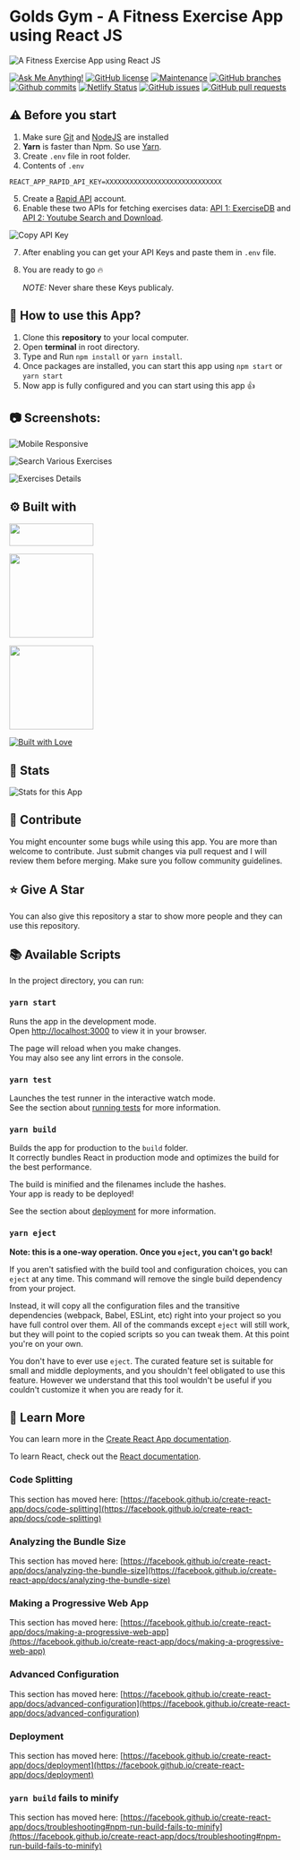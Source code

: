 # Golds Gym - A Fitness Exercise App using React JS

![A Fitness Exercise App using React JS](https://user-images.githubusercontent.com/71302066/177488360-1745acfe-7c3f-4418-a317-86a671b0adac.png "A Fitness Exercise App using React JS")

[![Ask Me Anything!](https://img.shields.io/badge/Ask%20me-anything-1abc9c.svg)](https://github.com/Technical-Shubham-tech "Ask Me Anything!")
[![GitHub license](https://img.shields.io/github/license/Technical-Shubham-tech/fitness-app)](https://github.com/Technical-Shubham-tech/fitness-app/blob/main/LICENSE.md "GitHub license")
[![Maintenance](https://img.shields.io/badge/Maintained%3F-yes-green.svg)](https://github.com/Technical-Shubham-tech/fitness-app/commits/main "Maintenance")
[![GitHub branches](https://badgen.net/github/branches/Technical-Shubham-tech/fitness-app)](https://github.com/Technical-Shubham-tech/fitness-app/branches "GitHub branches")
[![Github commits](https://badgen.net/github/commits/Technical-Shubham-tech/fitness-app/main)](https://github.com/Technical-Shubham-tech/fitness-app/commits "Github commits")
[![Netlify Status](https://api.netlify.com/api/v1/badges/e621768c-44b6-49eb-a814-0a7ee44b0096/deploy-status)](https://fitness-gym-react.netlify.app "Netlify Status")
[![GitHub issues](https://img.shields.io/github/issues/Technical-Shubham-tech/fitness-app)](https://github.com/Technical-Shubham-tech/fitness-app/issues "GitHub issues")
[![GitHub pull requests](https://img.shields.io/github/issues-pr/Technical-Shubham-tech/fitness-app)](https://github.com/Technical-Shubham-tech/fitness-app/pulls "GitHub pull requests")

## :warning: Before you start

1. Make sure [Git](https://git-scm.com "Git") and [NodeJS](https://nodejs.org "NodeJS") are installed
2. **Yarn** is faster than Npm. So use [Yarn](https://classic.yarnpkg.com/lang/en/docs/install/ "Yarn").
3. Create `.env` file in root folder.
4. Contents of `.env`

```
REACT_APP_RAPID_API_KEY=XXXXXXXXXXXXXXXXXXXXXXXXXXXXX
```

5. Create a [Rapid API](rapidapi.com/hub/ "Rapid API") account.
6. Enable these two APIs for fetching exercises data: [API 1: ExerciseDB](https://rapidapi.com/justin-WFnsXH_t6/api/exercisedb/ "ExerciseDB") and [API 2: Youtube Search and Download](https://rapidapi.com/h0p3rwe/api/youtube-search-and-download/ "Youtube Search and Download").

![Copy API Key](https://user-images.githubusercontent.com/71302066/177490655-c1dddcdd-2ef7-431e-b760-3e54f52a65b1.png "Copy API Key")

7. After enabling you can get your API Keys and paste them in `.env` file.
8. You are ready to go :fire:

   _NOTE:_ Never share these Keys publicaly.

## :pushpin: How to use this App?

1. Clone this **repository** to your local computer.
2. Open **terminal** in root directory.
3. Type and Run `npm install` or `yarn install`.
4. Once packages are installed, you can start this app using `npm start` or `yarn start`
5. Now app is fully configured and you can start using this app :+1:

## :camera: Screenshots:

![Mobile Responsive](https://user-images.githubusercontent.com/71302066/177491188-113d2f26-7284-44ed-bd96-6dd2dcf8a301.png "Mobile Responsive")

![Search Various Exercises](https://user-images.githubusercontent.com/71302066/177491421-e28e3641-8818-4d64-9257-cf004d5dc528.png "Search Various Exercises")

![Exercises Details](https://user-images.githubusercontent.com/71302066/177491601-fca87f3f-776a-4c2a-9618-e645d31c336e.png "Exercises Details")

## :gear: Built with

[<img src="https://img.shields.io/badge/JavaScript-323330?style=for-the-badge&logo=javascript&logoColor=F7DF1E" width="150" height="40" />](https://www.javascript.com/ "JavaScript")

[<img src="https://img.shields.io/badge/React-20232A?style=for-the-badge&logo=react&logoColor=61DAFB" width="150" />](https://reactjs.org/ "React JS")

[<img src="https://img.shields.io/badge/Material%20UI-007FFF?style=for-the-badge&logo=mui&logoColor=white" width="150" />](https://mui.com// "Material UI")

[<img src="http://ForTheBadge.com/images/badges/built-with-love.svg" alt="Built with Love">](https://github.com/Technical-Shubham-tech "Built with Love")

## :wrench: Stats

![Stats for this App](https://user-images.githubusercontent.com/71302066/177492228-a8905381-66e6-4b95-9b3b-302cfe1819d0.svg "Stats for this App")

## :raised_hands: Contribute

You might encounter some bugs while using this app. You are more than welcome to contribute. Just submit changes via pull request and I will review them before merging. Make sure you follow community guidelines.


## :star: Give A Star

You can also give this repository a star to show more people and they can use this repository.

## :books: Available Scripts

In the project directory, you can run:

### `yarn start`

Runs the app in the development mode.\
Open [http://localhost:3000](http://localhost:3000) to view it in your browser.

The page will reload when you make changes.\
You may also see any lint errors in the console.

### `yarn test`

Launches the test runner in the interactive watch mode.\
See the section about [running tests](https://facebook.github.io/create-react-app/docs/running-tests) for more information.

### `yarn build`

Builds the app for production to the `build` folder.\
It correctly bundles React in production mode and optimizes the build for the best performance.

The build is minified and the filenames include the hashes.\
Your app is ready to be deployed!

See the section about [deployment](https://facebook.github.io/create-react-app/docs/deployment) for more information.

### `yarn eject`

**Note: this is a one-way operation. Once you `eject`, you can't go back!**

If you aren't satisfied with the build tool and configuration choices, you can `eject` at any time. This command will remove the single build dependency from your project.

Instead, it will copy all the configuration files and the transitive dependencies (webpack, Babel, ESLint, etc) right into your project so you have full control over them. All of the commands except `eject` will still work, but they will point to the copied scripts so you can tweak them. At this point you're on your own.

You don't have to ever use `eject`. The curated feature set is suitable for small and middle deployments, and you shouldn't feel obligated to use this feature. However we understand that this tool wouldn't be useful if you couldn't customize it when you are ready for it.

## :page_with_curl: Learn More

You can learn more in the [Create React App documentation](https://facebook.github.io/create-react-app/docs/getting-started).

To learn React, check out the [React documentation](https://reactjs.org/).

### Code Splitting

This section has moved here: [https://facebook.github.io/create-react-app/docs/code-splitting](https://facebook.github.io/create-react-app/docs/code-splitting)

### Analyzing the Bundle Size

This section has moved here: [https://facebook.github.io/create-react-app/docs/analyzing-the-bundle-size](https://facebook.github.io/create-react-app/docs/analyzing-the-bundle-size)

### Making a Progressive Web App

This section has moved here: [https://facebook.github.io/create-react-app/docs/making-a-progressive-web-app](https://facebook.github.io/create-react-app/docs/making-a-progressive-web-app)

### Advanced Configuration

This section has moved here: [https://facebook.github.io/create-react-app/docs/advanced-configuration](https://facebook.github.io/create-react-app/docs/advanced-configuration)

### Deployment

This section has moved here: [https://facebook.github.io/create-react-app/docs/deployment](https://facebook.github.io/create-react-app/docs/deployment)

### `yarn build` fails to minify

This section has moved here: [https://facebook.github.io/create-react-app/docs/troubleshooting#npm-run-build-fails-to-minify](https://facebook.github.io/create-react-app/docs/troubleshooting#npm-run-build-fails-to-minify)
